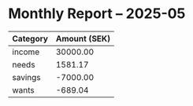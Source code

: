 # Monthly Report – 2025-05

| Category       | Amount (SEK) |
|----------------|--------------|
| income         |     30000.00 |
| needs          |      1581.17 |
| savings        |     -7000.00 |
| wants          |      -689.04 |
